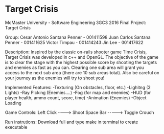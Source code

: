 # Target Crisis

McMaster University - Software Engineering 3GC3 2016 Final Project: Target Crisis

Group:
	Cesar Antonio Santana Penner - 001411598
	Juan Carlos Santana Penner - 001411625
	Victor Timpau - 001414243
	Jin Lee - 001417622
	
Description:
Inspired by the classic on-rails shooter game Time Crisis, Target Crisis was developed in c++ and OpenGL. The objective of the game is to clear the stage with the highest possible score by shooting the targets and enemies as fast as you can. Clearing one sub area will grant you access to the next sub area (there are 10 sub areas total). Also be careful on your journey as the enemies will try to shoot you!

Implemented Features:
	-Texturing (On obstacles, floor, etc.)
	-Lighitng (2 Lights)
	-Ray Picking (Enemies....)
	-Fog (for map and enemies)
	-HUD (for player health, ammo count, score, time)
	-Animation (Enemies)
	-Object Loading


Game Controls:
Left Click ----> Shoot
Space Bar -----> Toggle Crouch


Run instrutions:
Download full and type make in terminal to create executable 



